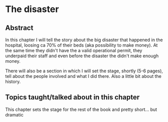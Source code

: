 # The disaster

## Abstract
In this chapter I will tell the story about the big disaster that happened in the hospital, loosing ca 70% of their beds (aka possibility to make money). At the same time they didn't have the a valid operational permit, they underpaid their staff and even before the disaster the didn't make enough money.

There will also be a section in which I will set the stage, shortly (5-6 pages), tell about the people involved and what I did there. Also a little bit about the history.  

## Topics taught/talked about in this chapter
This chapter sets the stage for the rest of the book and pretty short... but dramatic

